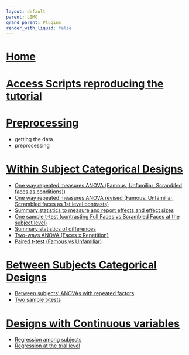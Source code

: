 ```yaml
---
layout: default
parent: LIMO
grand_parent: Plugins
render_with_liquid: false
---
```

# [Home](https://raw.githubusercontent.com/LIMO-EEG-Toolbox/limo_meeg/wiki)

# [Access Scripts reproducing the tutorial](https://raw.githubusercontent.com/LIMO-EEG-Toolbox/limo_meeg/tree/master/resources/code)

# [Preprocessing](https://raw.githubusercontent.com/LIMO-EEG-Toolbox/limo_meeg/wiki/1.-Preprocessing)
- getting the data
- preprocessing

# [Within Subject Categorical Designs](https://raw.githubusercontent.com/LIMO-EEG-Toolbox/limo_meeg/wiki/2.-Within-Subject-Categorical-Designs)
- [One way repeated measures ANOVA (Famous, Unfamiliar, Scrambled faces as conditions)](https://raw.githubusercontent.com/LIMO-EEG-Toolbox/limo_meeg/wiki/2.-One-way-repeated-measures-ANOVA-(Famous,-Unfamiliar,-Scrambled-faces-as-conditions)))
- [One way repeated measures ANOVA revised (Famous, Unfamiliar, Scrambled faces as 1st level contrasts)](https://raw.githubusercontent.com/LIMO-EEG-Toolbox/limo_meeg/wiki/3.--One-way-repeated-measures-ANOVA-revised-(Famous,-Unfamiliar,-Scrambled-faces-as-1st-level-contrasts))
- [Summary statistics to measure and report effects and effect sizes](https://raw.githubusercontent.com/LIMO-EEG-Toolbox/limo_meeg/wiki/4.-Summary-statistics:-Effects-and-Effect-sizes)
- [One sample t-test (contrasting Full Faces vs Scrambled Faces at the subject level)](https://raw.githubusercontent.com/LIMO-EEG-Toolbox/limo_meeg/wiki/5.-One-sample-t-test-(contrasting-Full-Faces-vs-Scrambled-Faces-at-the-subject-level))
- [Summary statistics of differences](https://raw.githubusercontent.com/LIMO-EEG-Toolbox/limo_meeg/wiki/6.-Summary-statistics-of-differences)
- [Two-ways ANOVA (Faces x Repetition)](https://raw.githubusercontent.com/LIMO-EEG-Toolbox/limo_meeg/wiki/7.-Two-ways-ANOVA-(Faces-x-Repetition))
- [Paired t-test (Famous vs Unfamiliar)](https://raw.githubusercontent.com/LIMO-EEG-Toolbox/limo_meeg/wiki/8.-Paired-t-test-(Famous-vs-Unfamiliar))

# [Between Subjects Categorical Designs](https://raw.githubusercontent.com/LIMO-EEG-Toolbox/limo_meeg/wiki/Between-Subjects-Categorical-Designs)
- [Between subjects’ ANOVAs with repeated factors](https://raw.githubusercontent.com/LIMO-EEG-Toolbox/limo_meeg/wiki/9.-Between-subjects%E2%80%99-ANOVAs-with-repeated-factors)
- [Two sample t-tests](https://raw.githubusercontent.com/LIMO-EEG-Toolbox/limo_meeg/wiki/10.-Two-sample-t-tests)

# [Designs with Continuous variables](https://raw.githubusercontent.com/LIMO-EEG-Toolbox/limo_meeg/wiki/Designs-with-Continuous-variables/)
- [Regression among subjects](https://raw.githubusercontent.com/LIMO-EEG-Toolbox/limo_meeg/wiki/11.-Regression-among-subjects)
- [Regression at the trial level](https://raw.githubusercontent.com/LIMO-EEG-Toolbox/limo_meeg/wiki/12.-Regression-at-the-trial-level)